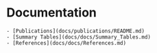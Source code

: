 # Documentation
    - [Publications](docs/publications/README.md)
    - [Summary Tables](docs/docs/Summary_Tables.md)
    - [References](docs/docs/References.md)